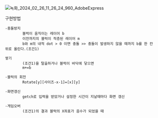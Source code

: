![녹화_2024_02_26_11_26_24_960_AdobeExpress](https://github.com/JYH96/C_Project/assets/143565474/92dd27cc-5779-45fb-bca1-43c53fd5ef01)

구현방법

    -충돌방지
            블럭이 움직이는 레이어 b
            이전까지의 블럭이 적층된 레이어 m
            b와 m의 내적 dot > 0 이면 충돌 >> 충돌이 발생하지 않을 때까지 b를 한 칸 위로 올린다.(조건1)
    
    쌓기
            (조건1)을 탈출하거나 블럭이 바닥에 닿으면
            m+=b
    
    -블럭의 회전
            Rotate[y][사이즈-x-1]=[x][y]
    
    -화면갱신
            getch로 입력을 받았거나 설정한 시간이 지날때마다 화면 갱신
    
    -게임오버
            (조건1)의 결과 블럭의 X좌표가 음수가 되었을 때
